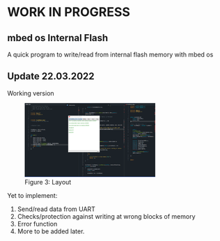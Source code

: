 # WORK IN PROGRESS

## mbed os Internal Flash
 A quick program to write/read from internal flash memory with mbed os


## Update 22.03.2022
Working version

<figure>
<img src="Images/V1/WriteRead.PNG" width="300px">
<figcaption>Figure 3: Layout</figcaption>
</figure>

Yet to implement:

1. Send/read data from UART
2. Checks/protection against writing at wrong blocks of memory
3. Error function
4. More to be added later.